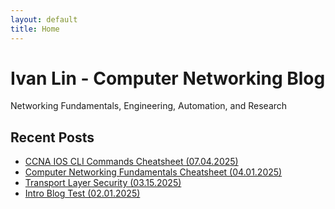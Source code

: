 ```yaml
---
layout: default
title: Home
---
```

# Ivan Lin - Computer Networking Blog
Networking Fundamentals, Engineering, Automation, and Research

## Recent Posts
- [CCNA IOS CLI Commands Cheatsheet (07.04.2025)](./posts/2025-07-04-CCNA-IOS-CLI-CHEATSHEET.md)
- [Computer Networking Fundamentals Cheatsheet (04.01.2025)](./posts/2025-04-01-CS118-network-fundamentals-cheatsheet.md)
- [Transport Layer Security (03.15.2025)](./posts/2025-03-15-TLS.md)
- [Intro Blog Test (02.01.2025)](./posts/2025-02-01-hello.md)